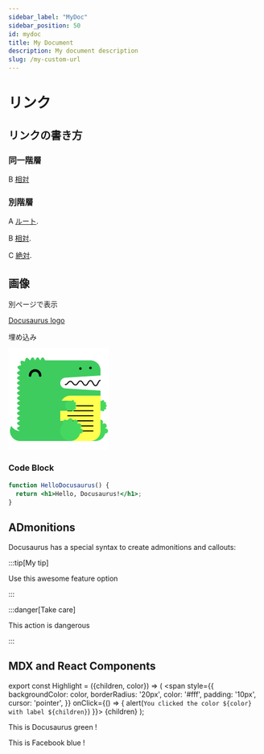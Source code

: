 ```yaml
---
sidebar_label: "MyDoc"
sidebar_position: 50
id: mydoc
title: My Document
description: My document description
slug: /my-custom-url
---
```


# リンク

## リンクの書き方

### 同一階層

B [相対](./hello.md)

### 別階層

A [ルート](/docs/tutorial-basics/create-a-page).

B [相対](../docs/tutorial-basics/create-a-page).

C [絶対](http://localhost:3000/my-docusaurus/docs/tutorial-basics/create-a-page).

## 画像

別ページで表示

[Docusaurus logo](/img/docusaurus.png)

埋め込み

![Docusaurus logo](/img/docusaurus.png)

### Code Block

```jsx title="src/components/HelloDocusaurus.js"
function HelloDocusaurus() {
  return <h1>Hello, Docusaurus!</h1>;
}
```

## ADmonitions

Docusaurus has a special syntax to create admonitions and callouts:

:::tip[My tip]

Use this awesome feature option

:::

:::danger[Take care]

This action is dangerous

:::

## MDX and React Components

export const Highlight = ({children, color}) => (
<span
style={{
      backgroundColor: color,
      borderRadius: '20px',
      color: '#fff',
      padding: '10px',
      cursor: 'pointer',
    }}
onClick={() => {
alert(`You clicked the color ${color} with label ${children}`)
}}>
{children}
</span>
);

This is <Highlight color="#25c2a0">Docusaurus green</Highlight> !

This is <Highlight color="#1877F2">Facebook blue</Highlight> !
